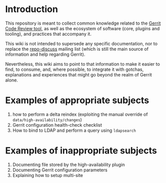 # Introduction

This repository is meant to collect common knowledge related to the [Gerrit Code
Review tool](https://www.gerritcodereview.com/), as well as the ecosystem of
software (core, plugins and tooling), and practices that accompany it.

This wiki is not intended to supersede any specific documentation, nor to
replace the [repo-discuss](https://groups.google.com/g/repo-discuss) mailing
list (which is still the main source of information and help regarding Gerrit).

Nevertheless, this wiki aims to point to that information to make it
easier to find, to consume, and, where possible, to integrate it with
gotchas, explanations and experiences that might go beyond the realm of Gerrit
alone.

# Examples of appropriate subjects

1. how to perform a delta reindex (exploiting the manual override of
   `data/high-availability/changes`)
2. Gerrit configuration health-check checklist
3. How to bind to LDAP and perform a query using `ldapsearch`

# Examples of inappropriate subjects

1. Documenting file stored by the high-availability plugin
2. Documenting Gerrit configuration parameters
3. Explaining how to setup multi-site




